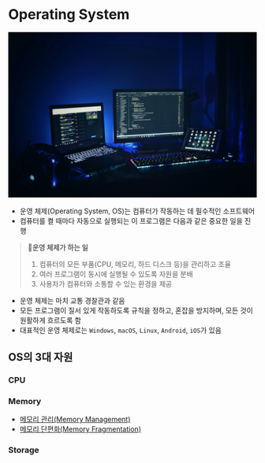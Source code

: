 # Operating System

![os](/Resources/Images/computer.jpg)  

- 운영 체제(Operating System, OS)는 컴퓨터가 작동하는 데 필수적인 소프트웨어
- 컴퓨터를 켤 때마다 자동으로 실행되는 이 프로그램은 다음과 같은 중요한 일을 진행

> <b>📌운영 체제가 하는 일</b>
> 1. 컴퓨터의 모든 부품(CPU, 메모리, 하드 디스크 등)을 관리하고 조율  
> 2. 여러 프로그램이 동시에 실행될 수 있도록 자원을 분배  
> 3. 사용자가 컴퓨터와 소통할 수 있는 환경을 제공  

- 운영 체제는 마치 교통 경찰관과 같음
- 모든 프로그램이 질서 있게 작동하도록 규칙을 정하고, 혼잡을 방지하며, 모든 것이 원활하게 흐르도록 함
- 대표적인 운영 체제로는 `Windows`, `macOS`, `Linux`, `Android`, `iOS`가 있음  

## OS의 3대 자원
### CPU

### Memory
- [메모리 관리(Memory Management)](/OS/Memory%20Management.md)
- [메모리 단편화(Memory Fragmentation)](/OS/Memory%20Fragmentation.md)  

### Storage